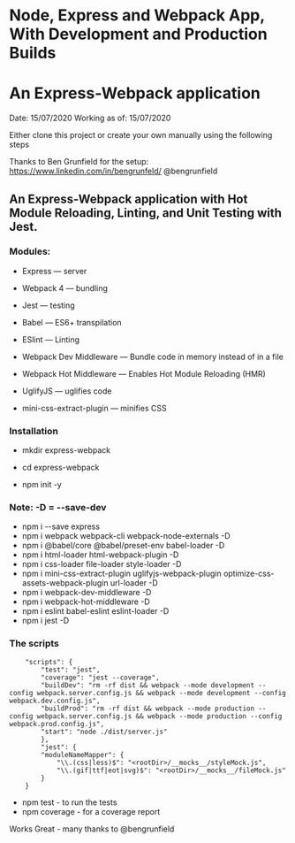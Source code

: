 # Node, Express and Webpack App, With Development and Production Builds

# An Express-Webpack application

Date: 15/07/2020
Working as of: 15/07/2020

Either clone this project or create your own manually using the following steps

Thanks to Ben Grunfield for the setup: 
    https://www.linkedin.com/in/bengrunfeld/
    @bengrunfield

## An Express-Webpack application with Hot Module Reloading, Linting, and Unit Testing with Jest.

### Modules: 
- Express — server
- Webpack 4 — bundling
- Jest — testing
- Babel — ES6+ transpilation
- ESlint — Linting

- Webpack Dev Middleware — Bundle code in memory instead of in a file
- Webpack Hot Middleware — Enables Hot Module Reloading (HMR)
- UglifyJS — uglifies code
- mini-css-extract-plugin — minifies CSS

### Installation

- mkdir express-webpack
- cd express-webpack

- npm init -y

### Note: -D = --save-dev

- npm i --save express
- npm i webpack webpack-cli webpack-node-externals -D 
- npm i @babel/core @babel/preset-env babel-loader -D
- npm i html-loader html-webpack-plugin -D
- npm i css-loader file-loader style-loader -D
- npm i mini-css-extract-plugin uglifyjs-webpack-plugin optimize-css-assets-webpack-plugin url-loader -D
- npm i webpack-dev-middleware -D
- npm i webpack-hot-middleware -D
- npm i eslint babel-eslint eslint-loader -D
- npm i jest -D

### The scripts 

```
    "scripts": {
        "test": "jest",
        "coverage": "jest --coverage",
        "buildDev": "rm -rf dist && webpack --mode development --config webpack.server.config.js && webpack --mode development --config webpack.dev.config.js",
        "buildProd": "rm -rf dist && webpack --mode production --config webpack.server.config.js && webpack --mode production --config webpack.prod.config.js",
        "start": "node ./dist/server.js"
        },
        "jest": {
        "moduleNameMapper": {
            "\\.(css|less)$": "<rootDir>/__mocks__/styleMock.js",
            "\\.(gif|ttf|eot|svg)$": "<rootDir>/__mocks__/fileMock.js"
        }
    }
```

- npm test - to run the tests
- npm coverage - for a coverage report

Works Great - many thanks to @bengrunfield
